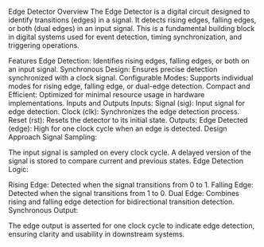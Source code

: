 Edge Detector
Overview
The Edge Detector is a digital circuit designed to identify transitions (edges) in a signal. It detects rising edges, falling edges, or both (dual edges) in an input signal. This is a fundamental building block in digital systems used for event detection, timing synchronization, and triggering operations.

Features
Edge Detection: Identifies rising edges, falling edges, or both on an input signal.
Synchronous Design: Ensures precise detection synchronized with a clock signal.
Configurable Modes: Supports individual modes for rising edge, falling edge, or dual-edge detection.
Compact and Efficient: Optimized for minimal resource usage in hardware implementations.
Inputs and Outputs
Inputs:
Signal (sig): Input signal for edge detection.
Clock (clk): Synchronizes the edge detection process.
Reset (rst): Resets the detector to its initial state.
Outputs:
Edge Detected (edge): High for one clock cycle when an edge is detected.
Design Approach
Signal Sampling:

The input signal is sampled on every clock cycle.
A delayed version of the signal is stored to compare current and previous states.
Edge Detection Logic:

Rising Edge: Detected when the signal transitions from 0 to 1.
Falling Edge: Detected when the signal transitions from 1 to 0.
Dual Edge: Combines rising and falling edge detection for bidirectional transition detection.
Synchronous Output:

The edge output is asserted for one clock cycle to indicate edge detection, ensuring clarity and usability in downstream systems.
